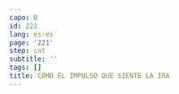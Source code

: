 ```yaml
---
capo: 0
id: 221
lang: es-es
page: '221'
step: cat
subtitle: ''
tags: []
title: COMO EL IMPULSO QUE SIENTE LA IRA
---
```

